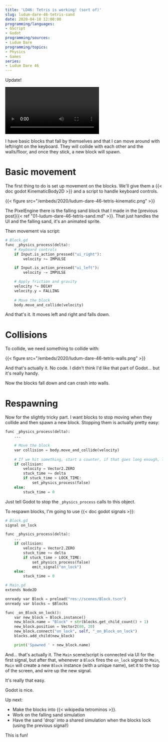```yaml
---
title: 'LD46: Tetris is working! (sort of)'
slug: ludum-dare-46-tetris-sand
date: 2020-04-18 12:00:00
programming/languages:
- GScript
- Godot
programming/sources:
- Ludum Dare
programming/topics:
- Physics
- Games
series:
- Ludum Dare 46
---
```

Update! 

<video controls src="/embeds/2020/ludum-dare-46-tetris.mp4"></video>

I have basic blocks that fall by themselves and that I can move around with left/right on the keyboard. They will collide with each other and the walls/floor, and once they stick, a new block will spawn. 

<!--more-->

# Basic movement

The first thing to do is set up movement on the blocks. We'll give them a {{< doc godot KinematicBody2D >}} and a script to handle keyboard controls.

{{< figure src="/embeds/2020/ludum-dare-46-tetris-kinematic.png" >}}

The PixelEngine there is the falling sand block that I made in the [previous post]{{< ref "01-ludum-dare-46-tetris-sand.md" >}}. That just handles the UI and the falling sand, it's an animated sprite. 

Then movement via script:

```python
# Block.gd
func _physics_process(delta):
	# Keyboard controls
	if Input.is_action_pressed("ui_right"):
		velocity += IMPULSE

	if Input.is_action_pressed("ui_left"):
		velocity -= IMPULSE

	# Apply friction and gravity
	velocity *= DECAY
	velocity.y = FALLING
	
	# Move the block
	body.move_and_collide(velocity)
```

And that's it. It moves left and right and falls down. 

# Collisions

To collide, we need something to collide with:

{{< figure src="/embeds/2020/ludum-dare-46-tetris-walls.png" >}}

And that's actually it. No code. I didn't think I'd like that part of Godot... but it's really handy. 

Now the blocks fall down and can crash into walls. 

# Respawning

Now for the slightly tricky part. I want blocks to stop moving when they collide and then spawn a new block. Stopping them is actually pretty easy:

```python
func _physics_process(delta):
	...

	# Move the block
	var collision = body.move_and_collide(velocity)
	
	# If we hit something, start a counter, if that goes long enough, lock the block
	if collision:
		velocity = Vector2.ZERO
		stuck_time += delta
		if stuck_time > LOCK_TIME:
			set_physics_process(false)
	else:
		stuck_time = 0
```

Just tell Godot to stop the `_physics_process` calls to this object.

To respawn blocks, I'm going to use {{< doc godot signals >}}:

```python
# Block.gd
signal on_lock

func _physics_process(delta):
	...
	if collision:
		velocity = Vector2.ZERO
		stuck_time += delta
		if stuck_time > LOCK_TIME:
			set_physics_process(false)
			emit_signal("on_lock")
	else:
		stuck_time = 0

# Main.gd
extends Node2D

onready var Block = preload("res://scenes/Block.tscn")
onready var blocks = $Blocks

func _on_Block_on_lock():
	var new_block = Block.instance()
	new_block.name = "Block" + str(blocks.get_child_count() + 1)
	new_block.position = Vector2(80, 20)
	new_block.connect("on_lock", self, "_on_Block_on_lock")
	blocks.add_child(new_block)

	print('Spawned ' + new_block.name)
```

And... that's actually it. The `Main` scene/script is connected via UI for the first signal, but after that, whenever a `Block` fires the `on_lock` signal to `Main`, `Main` will create a new `Block` instance (with a unique name), set it to the top of the screen, and wire up the new signal.

It's really that easy.

Godot is nice.

Up next:

- Make the blocks into {{< wikipedia tetrominos >}}. 
- Work on the falling sand simulation
- Have the sand 'drop' into a shared simulation when the blocks lock (using the previous signal!)

This is fun!